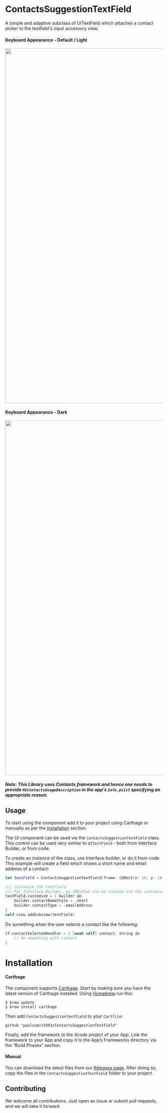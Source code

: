 # ContactsSuggestionTextField

A simple and adaptive subclass of UITextField which attaches a contact picker to the textfield's input accessory view. 

#### Keyboard Appearance - Default / Light
<img src="/screenshots/white-accessory-view.gif" height="1136" width="640"/>

#### Keyboard Appearance - Dark
<img src="/screenshots/dark-accessory-view.gif" height="1136" width="640"/>

##### Note: This Library uses Contacts.framework and hence one needs to provide `NSContactsUsageDescription` in the app's `Info.plist` specifying an appropriate reason.

## Usage

To start using the component add it to your project using Carthage or manually as per the [Installation](#installation) section.

The UI component can be used via the `ContactsSuggestionTextField` class. This control can be used very similar to `UITextField` - both from Interface Builder, or from code.

To create an instance of the class, use Interface builder, or do it from code. This example will create a field which shows a short name and email address of a contact:

```swift
let textField = ContactsSuggestionTextField(frame: CGRect(x: 10, y: 10, width: 200, height: 45))

/// customize the textfield.
/// For Interface Builder, an IBOutlet can be created and the customization can be done as illustrated below.
textField.customize = { builder in
    builder.contactNameStyle = .short
    builder.contactType = .emailAddress
}
self.view.addSubview(textField)
```

Do something when the user selects a contact like the following:

```swift
tf.contactSelectedHandler = { [weak self] contact: String in
    // do something with contact
}
```

# Installation
#### Carthage
The component supports [Carthage](https://github.com/Carthage/Carthage). Start by making sure you have the latest version of Carthage installed. Using [Homebrew](http://brew.sh/) run this:
```shell
$ brew update
$ brew install carthage
```
Then add `ContactsSuggestionTextField` to your `Cartfile`:
```
github "paulsumit1993/ContactsSuggestionTextField"
```
Finally, add the framework to the Xcode project of your App. Link the framework to your App and copy it to the App’s Frameworks directory via the “Build Phases” section.

#### Manual

You can download the latest files from our [Releases page](https://github.com/paulsumit1993/ContactsSuggestionTextField/releases). After doing so, copy the files in the `ContactsSuggestionTextField` folder to your project.

## Contributing

We welcome all contributions. Just open an issue or submit pull requests, and we will take it forward.
